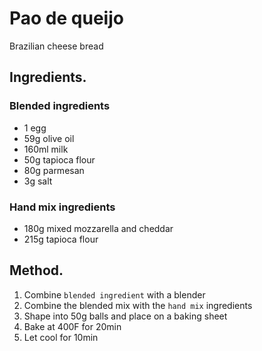 # Pao de queijo

Brazilian cheese bread

## Ingredients.
### Blended ingredients
- 1 egg
- 59g olive oil
- 160ml milk
- 50g tapioca flour
- 80g parmesan
- 3g salt
### Hand mix ingredients
- 180g mixed mozzarella and cheddar
- 215g tapioca flour

## Method.
1. Combine `blended ingredient` with a blender
1. Combine the blended mix with the `hand mix` ingredients
1. Shape into 50g balls and place on a baking sheet
1. Bake at 400F for 20min
1. Let cool for 10min
